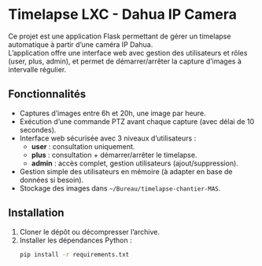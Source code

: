 # Timelapse LXC - Dahua IP Camera

Ce projet est une application Flask permettant de gérer un timelapse automatique à partir d’une caméra IP Dahua.  
L’application offre une interface web avec gestion des utilisateurs et rôles (user, plus, admin), et permet de démarrer/arrêter la capture d’images à intervalle régulier.

## Fonctionnalités

- Captures d’images entre 6h et 20h, une image par heure.
- Exécution d’une commande PTZ avant chaque capture (avec délai de 10 secondes).
- Interface web sécurisée avec 3 niveaux d’utilisateurs :
  - **user** : consultation uniquement.
  - **plus** : consultation + démarrer/arrêter le timelapse.
  - **admin** : accès complet, gestion utilisateurs (ajout/suppression).
- Gestion simple des utilisateurs en mémoire (à adapter en base de données si besoin).
- Stockage des images dans `~/Bureau/timelapse-chantier-MAS`.

## Installation

1. Cloner le dépôt ou décompresser l’archive.
2. Installer les dépendances Python :
   ```bash
   pip install -r requirements.txt
